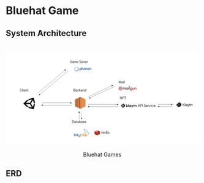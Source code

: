 # Bluehat Game
## System Architecture
<div align="center">
  <br/>
  <img src="https://github.com/seonghun-dev/seonghun-dev.github.io/blob/main/images/Bluehat/Bluehat-System-Architecture.png?raw=true"/>
  <br/>  <p>
    Bluehat Games <br>
  </p>
  </p>
</div>

## ERD 
